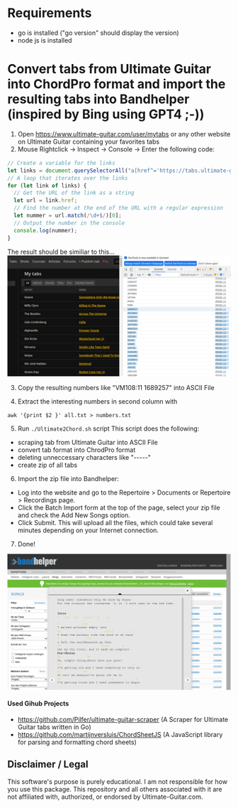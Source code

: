 # Requirements
- go is installed ("go version" should display the version)
- node js is installed
# Convert tabs from Ultimate Guitar into ChordPro format and import the resulting tabs into Bandhelper (inspired by Bing using GPT4 ;-)) 
1. Open https://www.ultimate-guitar.com/user/mytabs or any other website on Ultimate Guitar containing your favorites tabs
2. Mouse Rightclick -> Inspect -> Console -> Enter the following code:
```JavaScript
// Create a variable for the links 
let links = document.querySelectorAll("a[href^='https://tabs.ultimate-guitar.com/tab/']");
// A loop that iterates over the links 
for (let link of links) {
  // Get the URL of the link as a string 
  let url = link.href;
  // Find the number at the end of the URL with a regular expression 
  let nummer = url.match(/\d+$/)[0];
  // Output the number in the console 
  console.log(nummer);
}
```
The result should be similiar to this...
![alt text](https://github.com/codekoch/UltimateGuitar2Bandhelper/blob/b1d0a4c667b02df1727d1f99e7c7f7565631e2db/Bildschirmfoto%20vom%202023-04-16%2011-49-57.png)

3. Copy the resulting numbers like "VM108:11 1689257" into ASCII File



4. Extract the interesting numbers in second column with 
```ShellScript
awk '{print $2 }' all.txt > numbers.txt
```

5. Run ```./Ultimate2Chord.sh``` script
This script does the following: 
- scraping tab from Ultimate Guitar into ASCII File
- convert tab format into ChrodPro format
- deleting unneccessary characters like "-----" 
- create zip of all tabs
6. Import the zip file into Bandhelper:
- Log into the website and go to the Repertoire > Documents or Repertoire > Recordings page.
- Click the Batch Import form at the top of the page, select your zip file and check the Add New Songs option.
- Click Submit. This will upload all the files, which could take several minutes depending on your Internet connection.  

7. Done!

![alt text](https://github.com/codekoch/UltimateGuitar2Bandhelper/blob/b1d0a4c667b02df1727d1f99e7c7f7565631e2db/Bildschirmfoto%20vom%202023-04-16%2011-51-35.png)

#### Used Gihub Projects 

- https://github.com/Pilfer/ultimate-guitar-scraper (A Scraper for Ultimate Guitar tabs written in Go)
- https://github.com/martijnversluis/ChordSheetJS (A JavaScript library for parsing and formatting chord sheets)


## Disclaimer / Legal  

This software's purpose is purely educational. I am not responsible for how you use this package. This repository and all others associated with it are not affiliated with, authorized, or endorsed by Ultimate-Guitar.com. 


